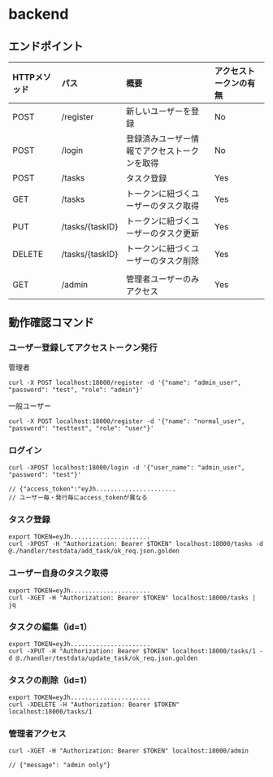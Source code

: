 # backend

## エンドポイント

| HTTPメソッド | パス | 概要 | アクセストークンの有無 |
| :--- | :--- | :--- | :--- |
| POST | /register | 新しいユーザーを登録 | No |
| POST | /login | 登録済みユーザー情報でアクセストークンを取得 | No |
| POST | /tasks | タスク登録 | Yes |
| GET | /tasks | トークンに紐づくユーザーのタスク取得 | Yes |
| PUT | /tasks/{taskID} | トークンに紐づくユーザーのタスク更新 | Yes |
| DELETE | /tasks/{taskID} | トークンに紐づくユーザーのタスク削除 | Yes |
|  |  |  |  |
| GET | /admin | 管理者ユーザーのみアクセス | Yes |

## 動作確認コマンド

### ユーザー登録してアクセストークン発行

管理者
```terminal
curl -X POST localhost:18000/register -d '{"name": "admin_user", "password": "test", "role": "admin"}'
```

一般ユーザー
```terminal
curl -X POST localhost:18000/register -d '{"name": "normal_user", "password": "testtest", "role": "user"}'
```

### ログイン
```terminal
curl -XPOST localhost:18000/login -d '{"user_name": "admin_user", "password": "test"}'

// {"access_token":"eyJh......................
// ユーザー毎・発行毎にaccess_tokenが異なる
```

### タスク登録

```terminal
export TOKEN=eyJh......................
curl -XPOST -H "Authorization: Bearer $TOKEN" localhost:18000/tasks -d @./handler/testdata/add_task/ok_req.json.golden
```

### ユーザー自身のタスク取得
```terminal
export TOKEN=eyJh......................
curl -XGET -H "Authorization: Bearer $TOKEN" localhost:18000/tasks | jq
```

### タスクの編集（id=1）
```terminal
export TOKEN=eyJh......................
curl -XPUT -H "Authorization: Bearer $TOKEN" localhost:18000/tasks/1 -d @./handler/testdata/update_task/ok_req.json.golden
```

### タスクの削除（id=1）
```terminal
export TOKEN=eyJh......................
curl -XDELETE -H "Authorization: Bearer $TOKEN" localhost:18000/tasks/1
```

### 管理者アクセス
```terminal
curl -XGET -H "Authorization: Bearer $TOKEN" localhost:18000/admin

// {"message": "admin only"}
```



